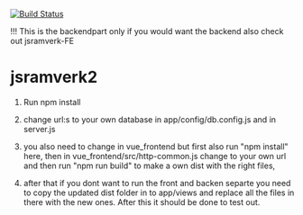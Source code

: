 [![Build Status](https://app.travis-ci.com/ErikSSWE/jsramverk-BE.svg?branch=main)](https://app.travis-ci.com/ErikSSWE/jsramverk-BE)

!!! This is the backendpart only if you would want the backend also check out jsramverk-FE

# jsramverk2

1. Run npm install 

2. change url:s to your own database
in app/config/db.config.js and in server.js

3. you also need to change in vue_frontend
but first also run "npm install" here, then in vue_frontend/src/http-common.js change to your own url and then
run "npm run build" to make a own dist with the right files,

4. after that if you dont want to run the front and backen separte
you need to copy the updated dist folder in to app/views and replace
all the files in there with the new ones.
After this it should be done to test out.
